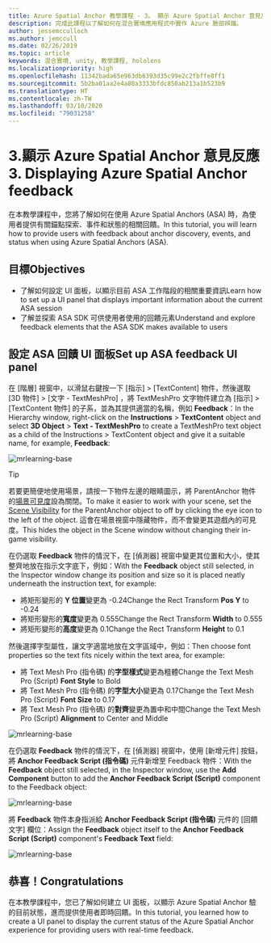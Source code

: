 ```yaml
---
title: Azure Spatial Anchor 教學課程 - 3。 顯示 Azure Spatial Anchor 意見反應
description: 完成此課程以了解如何在混合實境應用程式中實作 Azure 臉部辨識。
author: jessemcculloch
ms.author: jemccull
ms.date: 02/26/2019
ms.topic: article
keywords: 混合實境, unity, 教學課程, hololens
ms.localizationpriority: high
ms.openlocfilehash: 11342bada65e963db6393d35c99e2c2fbffe8ff1
ms.sourcegitcommit: 5b2ba01aa2e4a80a3333bfdc850ab213a1b523b9
ms.translationtype: HT
ms.contentlocale: zh-TW
ms.lasthandoff: 03/10/2020
ms.locfileid: "79031258"
---
```

# <a name="3-displaying-azure-spatial-anchor-feedback"></a><span data-ttu-id="5ef93-105">3.顯示 Azure Spatial Anchor 意見反應</span><span class="sxs-lookup"><span data-stu-id="5ef93-105">3. Displaying Azure Spatial Anchor feedback</span></span>

<span data-ttu-id="5ef93-106">在本教學課程中，您將了解如何在使用 Azure Spatial Anchors (ASA) 時，為使用者提供有關錨點探索、事件和狀態的相關回饋。</span><span class="sxs-lookup"><span data-stu-id="5ef93-106">In this tutorial, you will learn how to provide users with feedback about anchor discovery, events, and status when using Azure Spatial Anchors (ASA).</span></span>

## <a name="objectives"></a><span data-ttu-id="5ef93-107">目標</span><span class="sxs-lookup"><span data-stu-id="5ef93-107">Objectives</span></span>

* <span data-ttu-id="5ef93-108">了解如何設定 UI 面板，以顯示目前 ASA 工作階段的相關重要資訊</span><span class="sxs-lookup"><span data-stu-id="5ef93-108">Learn how to set up a UI panel that displays important information about the current ASA session</span></span>
* <span data-ttu-id="5ef93-109">了解並探索 ASA SDK 可供使用者使用的回饋元素</span><span class="sxs-lookup"><span data-stu-id="5ef93-109">Understand and explore feedback elements that the ASA SDK makes available to users</span></span>

## <a name="set-up-asa-feedback-ui-panel"></a><span data-ttu-id="5ef93-110">設定 ASA 回饋 UI 面板</span><span class="sxs-lookup"><span data-stu-id="5ef93-110">Set up ASA feedback UI panel</span></span>

<span data-ttu-id="5ef93-111">在 [階層] 視窗中，以滑鼠右鍵按一下 [指示]   > [TextContent]  物件，然後選取 [3D 物件]   > [文字 - TextMeshPro]  ，將 TextMeshPro 文字物件建立為 [指示] > [TextContent 物件] 的子系，並為其提供適當的名稱，例如 **Feedback**：</span><span class="sxs-lookup"><span data-stu-id="5ef93-111">In the Hierarchy window, right-click on the **Instructions** > **TextContent** object and select **3D Object** > **Text - TextMeshPro** to create a TextMeshPro text object as a child of the Instructions > TextContent object and give it a suitable name, for example, **Feedback**:</span></span>

![mrlearning-base](images/mrlearning-asa/tutorial3-section1-step1-1.png)

> [!TIP]
> <span data-ttu-id="5ef93-113">若要更簡便地使用場景，請按一下物件左邊的眼睛圖示，將 ParentAnchor 物件的<a href="https://docs.unity3d.com/Manual/SceneVisibility.html" target="_blank">場景可見度</a>設為關閉。</span><span class="sxs-lookup"><span data-stu-id="5ef93-113">To make it easier to work with your scene, set the  <a href="https://docs.unity3d.com/Manual/SceneVisibility.html" target="_blank">Scene Visibility</a> for the ParentAnchor object to off by clicking the eye icon to the left of the object.</span></span> <span data-ttu-id="5ef93-114">這會在場景視窗中隱藏物件，而不會變更其遊戲內的可見度。</span><span class="sxs-lookup"><span data-stu-id="5ef93-114">This hides the object in the Scene window without changing their in-game visibility.</span></span>

<span data-ttu-id="5ef93-115">在仍選取 **Feedback** 物件的情況下，在 [偵測器] 視窗中變更其位置和大小，使其整齊地放在指示文字底下，例如：</span><span class="sxs-lookup"><span data-stu-id="5ef93-115">With the **Feedback** object still selected, in the Inspector window change its position and size so it is placed neatly underneath the instruction text, for example:</span></span>

* <span data-ttu-id="5ef93-116">將矩形變形的 **Y 位置**變更為 -0.24</span><span class="sxs-lookup"><span data-stu-id="5ef93-116">Change the Rect Transform **Pos Y** to -0.24</span></span>
* <span data-ttu-id="5ef93-117">將矩形變形的**寬度**變更為 0.555</span><span class="sxs-lookup"><span data-stu-id="5ef93-117">Change the Rect Transform **Width** to 0.555</span></span>
* <span data-ttu-id="5ef93-118">將矩形變形的**高度**變更為 0.1</span><span class="sxs-lookup"><span data-stu-id="5ef93-118">Change the Rect Transform **Height** to 0.1</span></span>

<span data-ttu-id="5ef93-119">然後選擇字型屬性，讓文字適當地放在文字區域中，例如：</span><span class="sxs-lookup"><span data-stu-id="5ef93-119">Then choose font properties so the text fits nicely within the text area, for example:</span></span>

* <span data-ttu-id="5ef93-120">將 Text Mesh Pro (指令碼) 的**字型樣式**變更為粗體</span><span class="sxs-lookup"><span data-stu-id="5ef93-120">Change the Text Mesh Pro (Script) **Font Style** to Bold</span></span>
* <span data-ttu-id="5ef93-121">將 Text Mesh Pro (指令碼) 的**字型大小**變更為 0.17</span><span class="sxs-lookup"><span data-stu-id="5ef93-121">Change the Text Mesh Pro (Script) **Font Size** to 0.17</span></span>
* <span data-ttu-id="5ef93-122">將 Text Mesh Pro (指令碼) 的**對齊**變更為置中和中間</span><span class="sxs-lookup"><span data-stu-id="5ef93-122">Change the Text Mesh Pro (Script) **Alignment** to Center and Middle</span></span>

![mrlearning-base](images/mrlearning-asa/tutorial3-section1-step1-2.png)

<span data-ttu-id="5ef93-124">在仍選取 **Feedback** 物件的情況下，在 [偵測器] 視窗中，使用 [新增元件]  按鈕，將 **Anchor Feedback Script (指令碼)** 元件新增至 Feedback 物件：</span><span class="sxs-lookup"><span data-stu-id="5ef93-124">With the **Feedback** object still selected, in the Inspector window, use the **Add Component** button to add the **Anchor Feedback Script (Script)** component to the Feedback object:</span></span>

![mrlearning-base](images/mrlearning-asa/tutorial3-section1-step1-3.png)

<span data-ttu-id="5ef93-126">將 **Feedback** 物件本身指派給 **Anchor Feedback Script (指令碼)** 元件的 [回饋文字]  欄位：</span><span class="sxs-lookup"><span data-stu-id="5ef93-126">Assign the **Feedback** object itself to the **Anchor Feedback Script (Script)** component's **Feedback Text** field:</span></span>

![mrlearning-base](images/mrlearning-asa/tutorial3-section1-step1-4.png)

## <a name="congratulations"></a><span data-ttu-id="5ef93-128">恭喜！</span><span class="sxs-lookup"><span data-stu-id="5ef93-128">Congratulations</span></span>

<span data-ttu-id="5ef93-129">在本教學課程中，您已了解如何建立 UI 面板，以顯示 Azure Spatial Anchor 驗的目前狀態，進而提供使用者即時回饋。</span><span class="sxs-lookup"><span data-stu-id="5ef93-129">In this tutorial, you learned how to create a UI panel to display the current status of the Azure Spatial Anchor experience for providing users with real-time feedback.</span></span>
